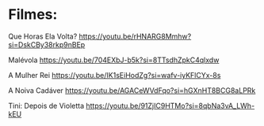 # Filmes:

Que Horas Ela Volta? https://youtu.be/rHNARG8Mmhw?si=DskCBy38rkp9nBEp

Malévola https://youtu.be/704EXbJ-b5k?si=8TTsdhZpkC4qlxdw 

A Mulher Rei https://youtu.be/IK1sEiHodZg?si=wafv-iyKFlCYx-8s 

A Noiva Cadáver https://youtu.be/AGACeWVdFqo?si=hGXnHT8BCG8aLPRk

Tini: Depois de Violetta https://youtu.be/91ZjIC9HTMo?si=8qbNa3vA_LWh-kEU
